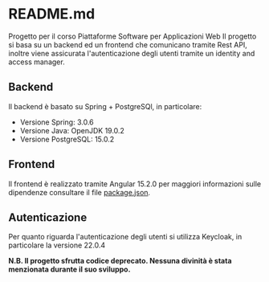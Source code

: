 # README.md
Progetto per il corso Piattaforme Software per Applicazioni Web
Il progetto si basa su un backend ed un frontend che comunicano tramite Rest API, inoltre viene assicurata l'autenticazione degli utenti tramite un identity and access manager.
## Backend
Il backend è basato su Spring + PostgreSQl, in particolare:

- Versione Spring: 3.0.6
- Versione Java: OpenJDK 19.0.2
- Versione PostgreSQL: 15.0.2

## Frontend
Il frontend è realizzato tramite Angular 15.2.0 per maggiori informazioni sulle dipendenze consultare il file [package.json](https://github.com/teor0/ProgettoPSW/blob/master/frontend/package.json).

## Autenticazione
Per quanto riguarda l'autenticazione degli utenti si utilizza Keycloak, in particolare la versione 22.0.4

**N.B. Il progetto sfrutta codice deprecato. Nessuna divinità è stata menzionata durante il suo sviluppo.**
